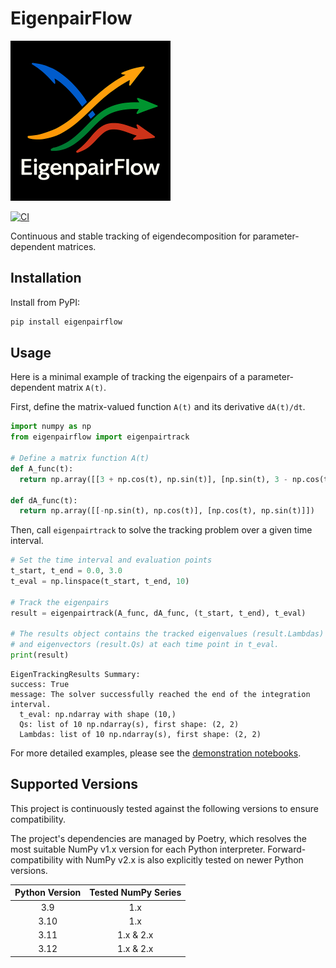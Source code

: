 # EigenpairFlow
<img src="https://github.com/t-uda/eigenpairflow/raw/main/eigenpairflow-logo.png" alt="eigenpairflow-logo" width="256" />

[![CI](https://github.com/t-uda/EigenpairFlow/actions/workflows/ci.yml/badge.svg)](https://github.com/t-uda/EigenpairFlow/actions/workflows/ci.yml)

Continuous and stable tracking of eigendecomposition for parameter-dependent matrices.

## Installation

Install from PyPI:

```bash
pip install eigenpairflow
```

## Usage

Here is a minimal example of tracking the eigenpairs of a parameter-dependent matrix `A(t)`.

First, define the matrix-valued function `A(t)` and its derivative `dA(t)/dt`.

```python
import numpy as np
from eigenpairflow import eigenpairtrack

# Define a matrix function A(t)
def A_func(t):
  return np.array([[3 + np.cos(t), np.sin(t)], [np.sin(t), 3 - np.cos(t)]])

def dA_func(t):
  return np.array([[-np.sin(t), np.cos(t)], [np.cos(t), np.sin(t)]])
```

Then, call `eigenpairtrack` to solve the tracking problem over a given time interval.

```python
# Set the time interval and evaluation points
t_start, t_end = 0.0, 3.0
t_eval = np.linspace(t_start, t_end, 10)

# Track the eigenpairs
result = eigenpairtrack(A_func, dA_func, (t_start, t_end), t_eval)

# The results object contains the tracked eigenvalues (result.Lambdas)
# and eigenvectors (result.Qs) at each time point in t_eval.
print(result)
```

```
EigenTrackingResults Summary:
success: True
message: The solver successfully reached the end of the integration interval.
  t_eval: np.ndarray with shape (10,)
  Qs: list of 10 np.ndarray(s), first shape: (2, 2)
  Lambdas: list of 10 np.ndarray(s), first shape: (2, 2)
```

For more detailed examples, please see the [demonstration notebooks](https://github.com/t-uda/EigenpairFlow/blob/main/notebooks/toy_model_demonstration.ipynb).

## Supported Versions

This project is continuously tested against the following versions to ensure compatibility.

The project's dependencies are managed by Poetry, which resolves the most suitable NumPy v1.x version for each Python interpreter. Forward-compatibility with NumPy v2.x is also explicitly tested on newer Python versions.

| Python Version | Tested NumPy Series |
| :------------: | :-----------------: |
| 3.9            | 1.x                 |
| 3.10           | 1.x                 |
| 3.11           | 1.x & 2.x           |
| 3.12           | 1.x & 2.x           |
